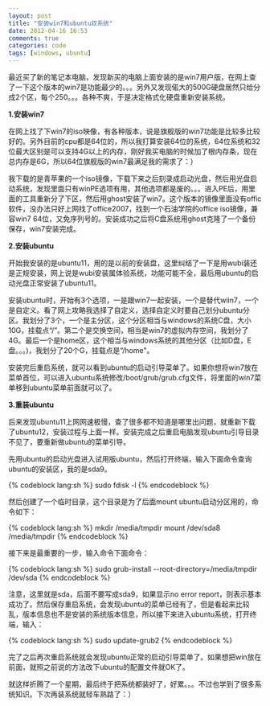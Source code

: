 ```yaml
---
layout: post
title: "安装win7和ubuntu双系统"
date: 2012-04-16 16:53
comments: true
categories: code
tags: [windows, ubuntu]
---
```


最近买了新的笔记本电脑，发现新买的电脑上面安装的是win7用户版，在网上查了一下这个版本的win7是功能最少的。。。另外又发现偌大的500G硬盘居然只给分成2个区，每个250。。。各种不爽，于是决定格式化硬盘重新安装系统。  

**1.安装win7**  
  
在网上找了下win7的iso映像，有各种版本，说是旗舰版的win7功能是比较多比较好的。另外目前的cpu都是64位的，所以我打算安装64位的系统，64位系统和32位最大区别是可以支持4G以上的内存，刚好我买电脑的时候加了根内存条，现在总内存是6G，所以64位旗舰版的win7最满足我的需求了：）  
  
我下载的是青苹果的一个iso镜像，下载下来之后刻录成启动光盘，然后用光盘启动系统，发现里面只有winPE选项有用，其他选项都是废的。。。进入PE后，用里面的工具重新分了下区，然后用ghost安装了win7。这个版本的镜像里面没有offic软件，没办法只好上网找了office2007，找到一个石油学院的office iso镜像，兼容win7 64位，又免序列号的。安装成功之后将C盘系统用ghost克隆了一个备份保存，win7安装完成。  

**2.安装ubuntu**  

开始我安装的是ubuntu11，用的是以前的安装盘，这里纠结了一下是用wubi装还是正规安装，网上说是wubi安装属体验系统，功能可能不全，最后用ubuntu的启动光盘正常安装了ubuntu11。  
  
安装ubuntu时，开始有3个选项，一是跟win7一起安装，一个是替代wiin7，一个是自定义。看了网上攻略我选择了自定义，选择自定义时要自己划分ubuntu分区。我划分了3个，一个是主分区，这个分区相当与windows的系统C盘，大小10G，挂载点“/”。第二个是交换空间，相当是win7的虚拟内存空间，我划分了4G。最后一个是home区，这个相当与windows系统的其他分区（比如D盘，E盘。。。)，我划分了20个G，挂载点是“/home"。  

安装完后重启系统，就可以看到ubuntu的启动引导菜单了。如果你想将win7放在菜单首位，可以进入ubuntu系统修改/boot/grub/grub.cfg文件，将里面的win7菜单移到ubuntu菜单前面就可以了。  
  
**3.重装ubuntu**  

后来发现ubuntu11上网网速极慢，查了很多都不知道是哪里出问题，就重新下载了ubuntu12，安装过程与上面一样。安装完成之后重启电脑发现ubuntu引导目录不见了，要重新做ubuntu的菜单引导。  
  
先用ubuntu的启动光盘进入试用版ubuntu，然后打开终端，输入下面命令查询ubuntu的安装区，我的是sda9。  
  
{% codeblock lang:sh %}
sudo fdisk -l
{% endcodeblock %}    

然后创建了一个临时目录，这个目录是为了后面mount ubuntu启动分区用的，命令如下：  
  
{% codeblock lang:sh %}
mkdir /media/tmpdir
mount  /dev/sda8  /media/tmpdir
{% endcodeblock %}    

接下来是最重要的一步，输入命令下面命令：  
  
{% codeblock lang:sh %}
sudo grub-install --root-directory=/media/tmpdir /dev/sda 
{% endcodeblock %}    
  
注意，这里就是sda，后面不要写成sda9，如果显示no error report，则表示基本成功了。然后保存重启系统，会发现ubuntu的菜单已经有了，但是看起来比较乱，版本信息也不是安装的系统版本信息，所以接下来进入ubuntu系统，打开终端，输入：  
  
{% codeblock lang:sh %}
sudo update-grub2
{% endcodeblock %}    

完了之后再次重启系统就会发现ubuntu正常的启动引导菜单了。如果想把win放在前面，就照之前说的方法改下ubuntu的配置文件就OK了。  
  
就这样折腾了一个星期，最后终于把系统都装好了，好累。。。不过也学到了很多系统知识。下次再装系统就轻车熟路了：）  
